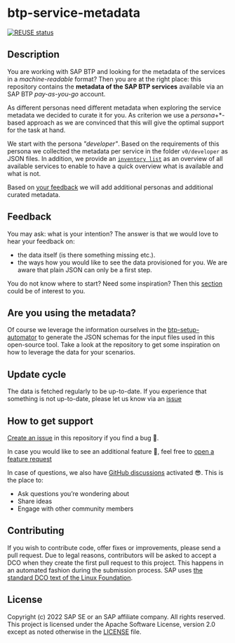 # btp-service-metadata

[![REUSE status](https://api.reuse.software/badge/github.com/SAP-samples/btp-service-metadata)](https://api.reuse.software/info/github.com/SAP-samples/btp-service-metadata)

## Description

You are working with SAP BTP and looking for the metadata of the services in a *machine-readable* format? Then you are at the right place: this repository contains the **metadata of the SAP BTP services** available via an SAP BTP *pay-as-you-go* account.

As different personas need different metadata when exploring the service metadata we decided to curate it for you. As criterion we use a *persona*+*-based approach as we are convinced that this will give the optimal support for the task at hand.

We start with the persona *"developer"*. Based on the requirements of this persona we collected the metadata per service in the folder `v0/developer` as JSON files. In addition, we provide an [`inventory list`](v0/inventory.json) as an overview of all available services to enable to have a quick overview what is available and what is not.

Based on [your feedback](https://github.com/SAP-samples/btp-service-metadata/issues/new/choose) we will add additional personas and additional curated metadata.

## Feedback

You may ask: what is your intention? The answer is that we would love to hear your feedback on:

- the data itself (is there something missing etc.).
- the ways how you would like to see the data provisioned for you. We are aware that plain JSON can only be a first step.

You do not know where to start? Need some inspiration? Then this [section](./metadata-exploration/README.md) could be of interest to you.

## Are you using the metadata?

Of course we leverage the information ourselves in the [btp-setup-automator](https://github.com/SAP-samples/btp-setup-automator/) to generate the JSON schemas for the input files used in this open-source tool. Take a look at the repository to get some inspiration on how to leverage the data for your scenarios.

## Update cycle

The data is fetched regularly to be up-to-date. If you experience that something is not up-to-date, please let us know via an [issue](https://github.com/SAP-samples/btp-service-metadata/issues/new?assignees=&labels=bug&template=bug-report.yml&title=%5BBUG%5D+%3Ctitle%3E)  

## How to get support

[Create an issue](https://github.com/SAP-samples/btp-service-metadata/issues/new?assignees=&labels=bug&template=bug-report.yml&title=%5BBUG%5D+%3Ctitle%3E) in this repository if you find a bug 🐞.

In case you would like to see an additional feature 🚀, feel free to [open a feature request](https://github.com/SAP-samples/btp-service-metadata/issues/new?assignees=&labels=enhancement&template=feature-request.yml&title=%5BFEATURE+REQUEST%5D+%3Ctitle%3E)

In case of questions, we also have [GitHub discussions](https://github.com/SAP-samples/btp-service-metadata/discussions) activated 😎. This is the place to:

- Ask questions you’re wondering about
- Share ideas
- Engage with other community members

## Contributing

If you wish to contribute code, offer fixes or improvements, please send a pull request. Due to legal reasons, contributors will be asked to accept a DCO when they create the first pull request to this project. This happens in an automated fashion during the submission process. SAP uses [the standard DCO text of the Linux Foundation](https://developercertificate.org/).

## License

Copyright (c) 2022 SAP SE or an SAP affiliate company. All rights reserved. This project is licensed under the Apache Software License, version 2.0 except as noted otherwise in the [LICENSE](LICENSE) file.
